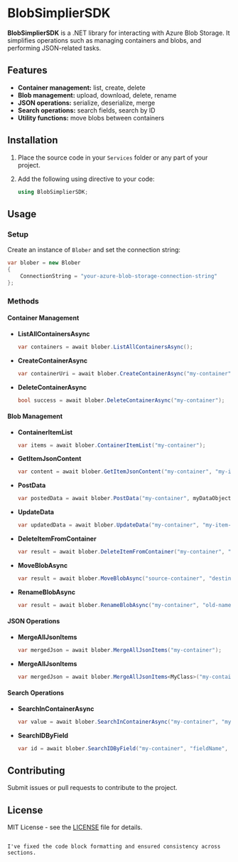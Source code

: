 # BlobSimplierSDK

**BlobSimplierSDK** is a .NET library for interacting with Azure Blob Storage. It simplifies operations such as managing containers and blobs, and performing JSON-related tasks.

## Features

- **Container management:** list, create, delete
- **Blob management:** upload, download, delete, rename
- **JSON operations:** serialize, deserialize, merge
- **Search operations:** search fields, search by ID
- **Utility functions:** move blobs between containers

## Installation

1. Place the source code in your `Services` folder or any part of your project.
2. Add the following using directive to your code:

   ```csharp
   using BlobSimplierSDK;
   ```

## Usage

### Setup

Create an instance of `Blober` and set the connection string:

```csharp
var blober = new Blober
{
    ConnectionString = "your-azure-blob-storage-connection-string"
};
```

### Methods

#### Container Management

- **ListAllContainersAsync**

  ```csharp
  var containers = await blober.ListAllContainersAsync();
  ```

- **CreateContainerAsync**

  ```csharp
  var containerUri = await blober.CreateContainerAsync("my-container");
  ```

- **DeleteContainerAsync**

  ```csharp
  bool success = await blober.DeleteContainerAsync("my-container");
  ```

#### Blob Management

- **ContainerItemList**

  ```csharp
  var items = await blober.ContainerItemList("my-container");
  ```

- **GetItemJsonContent**

  ```csharp
  var content = await blober.GetItemJsonContent("my-container", "my-item.json");
  ```

- **PostData<T>**

  ```csharp
  var postedData = await blober.PostData("my-container", myDataObject);
  ```

- **UpdateData<T>**

  ```csharp
  var updatedData = await blober.UpdateData("my-container", "my-item-id", myUpdatedDataObject);
  ```

- **DeleteItemFromContainer**

  ```csharp
  var result = await blober.DeleteItemFromContainer("my-container", "my-item.json");
  ```

- **MoveBlobAsync**

  ```csharp
  var result = await blober.MoveBlobAsync("source-container", "destination-container", "my-item.json");
  ```

- **RenameBlobAsync**

  ```csharp
  var result = await blober.RenameBlobAsync("my-container", "old-name.json", "new-name.json");
  ```

#### JSON Operations

- **MergeAllJsonItems**

  ```csharp
  var mergedJson = await blober.MergeAllJsonItems("my-container");
  ```

- **MergeAllJsonItems<T>**

  ```csharp
  var mergedJson = await blober.MergeAllJsonItems<MyClass>("my-container");
  ```

#### Search Operations

- **SearchInContainerAsync**

  ```csharp
  var value = await blober.SearchInContainerAsync("my-container", "my-item.json", "fieldName");
  ```

- **SearchIDByField**

  ```csharp
  var id = await blober.SearchIDByField("my-container", "fieldName", "searchValue");
  ```

## Contributing

Submit issues or pull requests to contribute to the project.

## License

MIT License - see the [LICENSE](LICENSE) file for details.
```

I've fixed the code block formatting and ensured consistency across sections.
